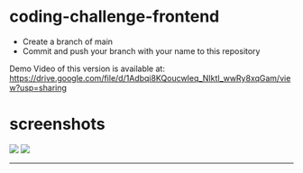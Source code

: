 # coding-challenge-frontend

- Create a branch of main
- Commit and push your branch with your name to this repository

Demo Video of this version is available at: https://drive.google.com/file/d/1Adbqi8KQoucwIeq_NIktI_wwRy8xqGam/view?usp=sharing
<h1>screenshots</h1>
<img src = "https://res.cloudinary.com/sidd293/image/upload/v1650176653/screenshots/WhatsApp_Image_2022-04-17_at_11.53.02_AM_ugv44v.jpg"/>
<img src = "https://res.cloudinary.com/sidd293/image/upload/v1650176827/screenshots/WhatsApp_Image_2022-04-17_at_11.56.49_AM_lolqji.jpg"/>


<hr/>